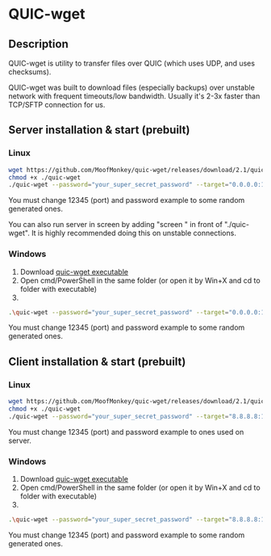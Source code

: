 # QUIC-wget

## Description
QUIC-wget is utility to transfer files over QUIC (which uses UDP, and uses checksums).

QUIC-wget was built to download files (especially backups) over unstable network with frequent
timeouts/low bandwidth. Usually it's 2-3x faster than TCP/SFTP connection for us.

## Server installation & start (prebuilt)

### Linux
```sh
wget https://github.com/MoofMonkey/quic-wget/releases/download/2.1/quic-wget
chmod +x ./quic-wget
./quic-wget --password="your_super_secret_password" --target="0.0.0.0:12345"
```
You must change 12345 (port) and password example to some random generated ones.

You can also run server in screen by adding "screen " in front of "./quic-wget".
It is highly recommended doing this on unstable connections.

### Windows

1. Download [quic-wget executable](https://github.com/MoofMonkey/quic-wget/releases/download/2.1/quic-wget.exe)
2. Open cmd/PowerShell in the same folder (or open it by Win+X and cd to folder with executable)
3.
```sh
.\quic-wget --password="your_super_secret_password" --target="0.0.0.0:12345"
```
You must change 12345 (port) and password example to some random generated ones.

## Client installation & start (prebuilt)

### Linux
```sh
wget https://github.com/MoofMonkey/quic-wget/releases/download/2.1/quic-wget
chmod +x ./quic-wget
./quic-wget --password="your_super_secret_password" --target="8.8.8.8:12345" --downloadPath="/backup.tar.bz2" --localPath="backup.tar.bz2"
```
You must change 12345 (port) and password example to ones used on server.

### Windows

1. Download [quic-wget executable](https://github.com/MoofMonkey/quic-wget/releases/download/2.1/quic-wget.exe)
2. Open cmd/PowerShell in the same folder (or open it by Win+X and cd to folder with executable)
3.
```sh
.\quic-wget --password="your_super_secret_password" --target="8.8.8.8:12345"  --downloadPath="/backup.tar.bz2" --localPath="backup.tar.bz2"
```
You must change 12345 (port) and password example to some random generated ones.
